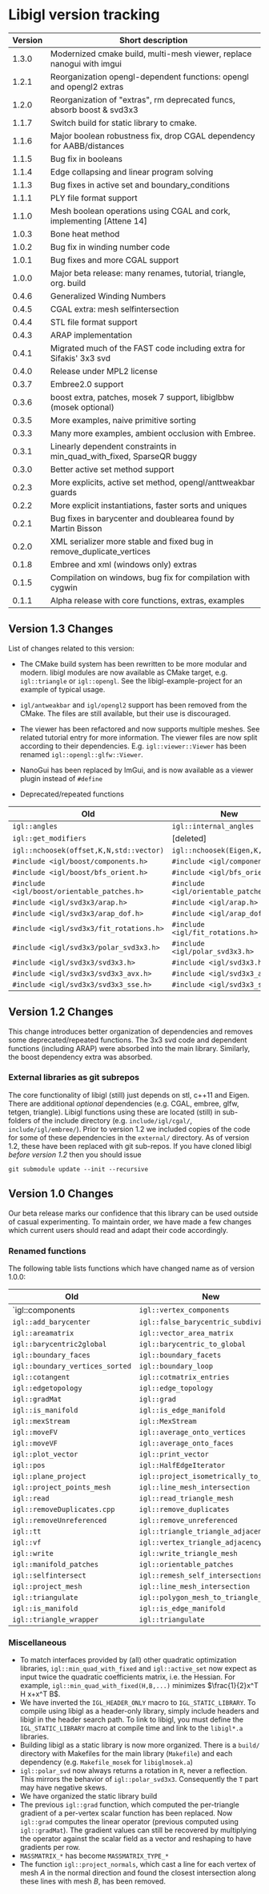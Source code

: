 # Libigl version tracking

Version | Short description
--------|----------------------------------------------------------------------
1.3.0   | Modernized cmake build, multi-mesh viewer, replace nanogui with imgui
1.2.1   | Reorganization opengl-dependent functions: opengl and opengl2 extras
1.2.0   | Reorganization of "extras", rm deprecated funcs, absorb boost & svd3x3
1.1.7   | Switch build for static library to cmake.
1.1.6   | Major boolean robustness fix, drop CGAL dependency for AABB/distances
1.1.5   | Bug fix in booleans
1.1.4   | Edge collapsing and linear program solving
1.1.3   | Bug fixes in active set and boundary_conditions
1.1.1   | PLY file format support
1.1.0   | Mesh boolean operations using CGAL and cork, implementing [Attene 14]
1.0.3   | Bone heat method
1.0.2   | Bug fix in winding number code
1.0.1   | Bug fixes and more CGAL support
1.0.0   | Major beta release: many renames, tutorial, triangle, org. build
0.4.6   | Generalized Winding Numbers
0.4.5   | CGAL extra: mesh selfintersection
0.4.4   | STL file format support
0.4.3   | ARAP implementation
0.4.1   | Migrated much of the FAST code including extra for Sifakis' 3x3 svd
0.4.0   | Release under MPL2 license
0.3.7   | Embree2.0 support
0.3.6   | boost extra, patches, mosek 7 support, libiglbbw (mosek optional)
0.3.5   | More examples, naive primitive sorting
0.3.3   | Many more examples, ambient occlusion with Embree.
0.3.1   | Linearly dependent constraints in min_quad_with_fixed, SparseQR buggy
0.3.0   | Better active set method support
0.2.3   | More explicits, active set method, opengl/anttweakbar guards
0.2.2   | More explicit instantiations, faster sorts and uniques
0.2.1   | Bug fixes in barycenter and doublearea found by Martin Bisson
0.2.0   | XML serializer more stable and fixed bug in remove_duplicate_vertices
0.1.8   | Embree and xml (windows only) extras
0.1.5   | Compilation on windows, bug fix for compilation with cygwin
0.1.1   | Alpha release with core functions, extras, examples

## Version 1.3 Changes
List of changes related to this version:

- The CMake build system has been rewritten to be more modular and modern.
libigl modules are now available as CMake target, e.g. `igl::triangle` or
`igl::opengl`. See the libigl-example-project for an example of typical usage.

- `igl/antweakbar` and `igl/opengl2` support has been removed from the CMake.
The files are still available, but their use is discouraged.

- The viewer has been refactored and now supports multiple meshes. See related
tutorial entry for more information. The viewer files are now split according
to their dependencies. E.g. `igl::viewer::Viewer` has been renamed
`igl::opengl::glfw::Viewer`.

- NanoGui has been replaced by ImGui, and is now available as a viewer plugin
instead of `#define`

- Deprecated/repeated functions

Old                                     | New
--------------------------------------- | -----------------------------------
`igl::angles`                           | `igl::internal_angles`
`igl::get_modifiers`                    | [deleted]
`igl::nchoosek(offset,K,N,std::vector)` | `igl::nchoosek(Eigen,K,Eigen)`
`#include <igl/boost/components.h>`     | `#include <igl/components.h>`
`#include <igl/boost/bfs_orient.h>`     | `#include <igl/bfs_orient.h>`
`#include <igl/boost/orientable_patches.h>` | `#include <igl/orientable_patches.h>`
`#include <igl/svd3x3/arap.h>`          | `#include <igl/arap.h>`
`#include <igl/svd3x3/arap_dof.h>`      | `#include <igl/arap_dof.h>`
`#include <igl/svd3x3/fit_rotations.h>` | `#include <igl/fit_rotations.h>`
`#include <igl/svd3x3/polar_svd3x3.h>`  | `#include <igl/polar_svd3x3.h>`
`#include <igl/svd3x3/svd3x3.h>`        | `#include <igl/svd3x3.h>`
`#include <igl/svd3x3/svd3x3_avx.h>`    | `#include <igl/svd3x3_avx.h>`
`#include <igl/svd3x3/svd3x3_sse.h>`    | `#include <igl/svd3x3_sse.h>`

## Version 1.2 Changes
This change introduces better organization of dependencies and removes some
deprecated/repeated functions. The 3x3 svd code and dependent functions
(including ARAP) were absorbed into the main library. Similarly, the boost
dependency extra was absorbed.


### External libraries as git subrepos
The core functionality of libigl (still) just depends on stl, c++11 and Eigen.
There are additional _optional_ dependencies (e.g. CGAL, embree, glfw, tetgen,
triangle). Libigl functions using these are located (still) in sub-folders of
the include directory (e.g.  `include/igl/cgal/`, `include/igl/embree/`). Prior
to version 1.2 we included copies of the code for some of these dependencies in the
`external/` directory. As of
version 1.2, these have been replaced with git sub-repos. If you have cloned
libigl _before version 1.2_ then you should issue 

    git submodule update --init --recursive


## Version 1.0 Changes
Our beta release marks our confidence that this library can be used outside of
casual experimenting. To maintain order, we have made a few changes which
current users should read and adapt their code accordingly.

### Renamed functions
The following table lists functions which have changed name as of version
1.0.0:

Old                              | New
-------------------------------- | -------------------------------------
`igl::components		 | `igl::vertex_components`				 
`igl::add_barycenter`            | `igl::false_barycentric_subdivision`
`igl::areamatrix`                | `igl::vector_area_matrix`
`igl::barycentric2global`        | `igl::barycentric_to_global`
`igl::boundary_faces`            | `igl::boundary_facets`
`igl::boundary_vertices_sorted`  | `igl::boundary_loop`
`igl::cotangent`                 | `igl::cotmatrix_entries`
`igl::edgetopology`              | `igl::edge_topology`
`igl::gradMat`                   | `igl::grad`
`igl::is_manifold`               | `igl::is_edge_manifold`
`igl::mexStream`                 | `igl::MexStream`
`igl::moveFV`                    | `igl::average_onto_vertices`
`igl::moveVF`                    | `igl::average_onto_faces`
`igl::plot_vector`               | `igl::print_vector`
`igl::pos`                       | `igl::HalfEdgeIterator`
`igl::plane_project`             | `igl::project_isometrically_to_plane`
`igl::project_points_mesh`       | `igl::line_mesh_intersection`
`igl::read`                      | `igl::read_triangle_mesh`
`igl::removeDuplicates.cpp`      | `igl::remove_duplicates`
`igl::removeUnreferenced`        | `igl::remove_unreferenced`
`igl::tt`                        | `igl::triangle_triangle_adjacency`
`igl::vf`                        | `igl::vertex_triangle_adjacency`
`igl::write`                     | `igl::write_triangle_mesh`
`igl::manifold_patches`          | `igl::orientable_patches`
`igl::selfintersect`             | `igl::remesh_self_intersections`
`igl::project_mesh`              | `igl::line_mesh_intersection`
`igl::triangulate`               | `igl::polygon_mesh_to_triangle_mesh`
`igl::is_manifold`               | `igl::is_edge_manifold`
`igl::triangle_wrapper`          | `igl::triangulate`

### Miscellaneous
 - To match interfaces provided by (all) other quadratic optimization
   libraries, `igl::min_quad_with_fixed` and `igl::active_set` now expect as
   input twice the quadratic coefficients matrix, i.e. the Hessian. For
   example, `igl::min_quad_with_fixed(H,B,...)` minimizes $\frac{1}{2}x^T H
   x+x^T B$.
 - We have inverted the `IGL_HEADER_ONLY` macro to `IGL_STATIC_LIBRARY`. To
   compile using libigl as a header-only library, simply include headers and
   libigl in the header search path. To link to libigl, you must define the
   `IGL_STATIC_LIBRARY` macro at compile time and link to the `libigl*.a`
   libraries.
 - Building libigl as a static library is now more organized. There is a
   `build/` directory with Makefiles for the main library (`Makefile`) and each
   dependency (e.g. `Makefile_mosek` for `libiglmosek.a`)
 - `igl::polar_svd` now always returns a rotation in `R`, never a reflection.
   This mirrors the behavior of `igl::polar_svd3x3`.  Consequently the `T`
   part may have negative skews.
 - We have organized the static library build
 - The previous `igl::grad` function, which computed the per-triangle gradient
   of a per-vertex scalar function has been replaced. Now `igl::grad` computes
   the linear operator (previous computed using `igl::gradMat`). The gradient
   values can still be recovered by multiplying the operator against the scalar
   field as a vector and reshaping to have gradients per row.
 - `MASSMATRIX_*` has become `MASSMATRIX_TYPE_*`
 - The function `igl::project_normals`, which cast a line for each vertex of
   mesh _A_ in the normal direction and found the closest intersection along
   these lines with mesh _B_, has been removed.
